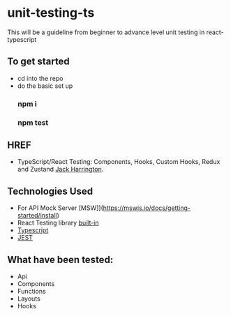 # unit-testing-ts

This will be a guideline from beginner to advance level unit testing in react-typescript

## To get started

- cd into the repo
- do the basic set up
  ### npm i
  ### npm test

## HREF

- TypeScript/React Testing: Components, Hooks, Custom Hooks, Redux and Zustand
  [Jack Harrington](https://www.youtube.com/watch?v=bvdHVxqjv80&t=708s).

## Technologies Used

- For API Mock Server [MSW]](https://mswjs.io/docs/getting-started/install)
- React Testing library [built-in](https://facebook.github.io/create-react-app/docs/running-tests)
- [Typescript](https://www.typescriptlang.org/docs/handbook/react.html)
- [JEST](https://jestjs.io/docs/getting-started)

## What have been tested:

- Api
- Components
- Functions
- Layouts
- Hooks
